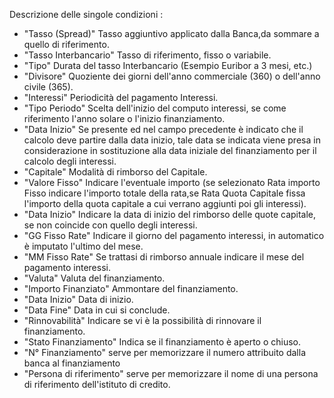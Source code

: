 
Descrizione delle singole condizioni : 

* "Tasso (Spread)" Tasso aggiuntivo applicato dalla Banca,da sommare a quello di riferimento.
* "Tasso Interbancario" Tasso di riferimento, fisso o variabile.
* "Tipo" Durata del tasso Interbancario (Esempio Euribor a 3 mesi, etc.)
* "Divisore" Quoziente dei giorni dell'anno commerciale (360) o dell'anno civile (365).
* "Interessi" Periodicità del pagamento Interessi.
* "Tipo Periodo" Scelta dell'inizio del computo interessi, se come riferimento l'anno solare o l'inizio finanziamento.
* "Data Inizio" Se presente ed nel campo precedente è indicato che il calcolo deve partire dalla data inizio, tale data se indicata viene presa in considerazione in sostituzione alla data iniziale del finanziamento per il calcolo degli interessi.
* "Capitale" Modalità di rimborso del Capitale.
* "Valore Fisso" Indicare l'eventuale importo (se selezionato Rata importo Fisso indicare l'importo totale della rata,se Rata Quota Capitale fissa l'importo della quota capitale a cui verrano aggiunti poi gli interessi).
* "Data Inizio" Indicare la data di inizio del rimborso delle quote capitale, se non coincide con quello degli interessi.
* "GG Fisso Rate" Indicare il giorno del pagamento interessi, in automatico è imputato l'ultimo del mese.
* "MM Fisso Rate" Se trattasi di rimborso annuale indicare il mese del pagamento interessi.
* "Valuta" Valuta del finanziamento.
* "Importo Finanziato" Ammontare del finanziamento.
* "Data Inizio" Data di inizio.
* "Data Fine" Data in cui si conclude.
* "Rinnovabilità" Indicare se vi è la possibilità di rinnovare il finanziamento.
* "Stato Finanziamento" Indica se il finanziamento è aperto o chiuso.
* "N° Finanziamento" serve per memorizzare il numero attribuito dalla banca al finanziamento
* "Persona di riferimento" serve per memorizzare il nome di una persona di riferimento dell'istituto di credito.
